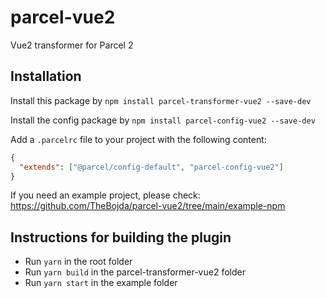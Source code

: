 # parcel-vue2
Vue2 transformer for Parcel 2

## Installation

Install this package by `npm install parcel-transformer-vue2 --save-dev`

Install the config package by `npm install parcel-config-vue2 --save-dev`

Add a `.parcelrc` file to your project with the following content:

```json
{
  "extends": ["@parcel/config-default", "parcel-config-vue2"]
}
```

If you need an example project, please check: https://github.com/TheBojda/parcel-vue2/tree/main/example-npm

## Instructions for building the plugin

- Run `yarn` in the root folder
- Run `yarn build` in the parcel-transformer-vue2 folder
- Run `yarn start` in the example folder

